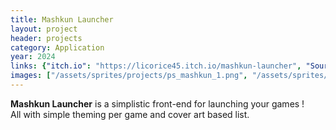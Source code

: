 ```yaml
---
title: Mashkun Launcher
layout: project
header: projects
category: Application
year: 2024
links: {"itch.io": "https://licorice45.itch.io/mashkun-launcher", "Source": "https://github.com/licorice45/Mashkun-Launcher"}
images: ["/assets/sprites/projects/ps_mashkun_1.png", "/assets/sprites/projects/ps_mashkun_2.png"]
---
```

**Mashkun Launcher** is a simplistic front-end for launching your games !\
All with simple theming per game and cover art based list.
